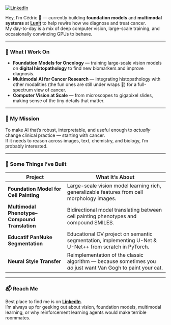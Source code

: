 <p align="left">
  <a href="https://www.linkedin.com/in/cedric-caruzzo/" target="_blank">
    <img src="https://img.shields.io/badge/LinkedIn-0077B5?style=for-the-badge&logo=linkedin&logoColor=white" alt="LinkedIn"/>
  </a>
</p>

Hey, I’m Cédric 👋 — currently building **foundation models** and **multimodal systems** at [**Lunit**](https://lunit.io/) to help rewire how we diagnose and treat cancer.  
My day-to-day is a mix of deep computer vision, large-scale training, and occasionally convincing GPUs to behave.  

---

### 🧠 What I Work On
- **Foundation Models for Oncology** — training large-scale vision models on **digital histopathology** to find new biomarkers and improve diagnosis.
- **Multimodal AI for Cancer Research** — integrating histopathology with other modalities (the fun ones are still under wraps 🤫) for a full-spectrum view of cancer.
- **Computer Vision at Scale** — from microscopes to gigapixel slides, making sense of the tiny details that matter.

---

### 🎯 My Mission
To make AI that’s robust, interpretable, and useful enough to *actually* change clinical practice — starting with cancer.  
If it needs to reason across images, text, chemistry, and biology, I’m probably interested.

---

### 🚀 Some Things I’ve Built
| Project | What It’s About |
| ------- | --------------- |
| **Foundation Model for Cell Painting** | Large-scale vision model learning rich, generalizable features from cell morphology images. |
| **Multimodal Phenotype–Compound Translation** | Bidirectional model translating between cell painting phenotypes and compound SMILES. |
| **Educatif PanNuke Segmentation** | Educational CV project on semantic segmentation, implementing U-Net & U-Net++ from scratch in PyTorch. |
| **Neural Style Transfer** | Reimplementation of the classic algorithm — because sometimes you *do* just want Van Gogh to paint your cat. |

---

### 📬 Reach Me
Best place to find me is on [**LinkedIn**](https://www.linkedin.com/in/cedric-caruzzo/).  
I’m always up for geeking out about vision, foundation models, multimodal learning, or why reinforcement learning agents would make terrible roommates.
